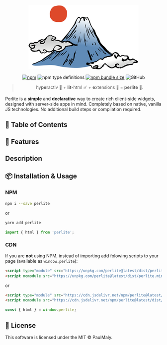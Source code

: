 <div align="center">

[![perlite logo](/docs/logo.svg)]()

[![npm](https://img.shields.io/npm/v/perlite?style=flat-square)](https://www.npmjs.com/package/perlite)
![npm type definitions](https://img.shields.io/npm/types/perlite?style=flat-square)
[![npm bundle size](https://img.shields.io/bundlephobia/minzip/perlite?style=flat-square)](https://bundlephobia.com/result?p=perlite)
![GitHub](https://img.shields.io/github/license/PaulMaly/perlite?style=flat-square)

> hy**per**activ 🌋 + **lit**-html ☄️ + **e**xtensions 🌊 =  **perlite** 💎.

</div>

Perlite is a **simple** and **declarative** way to create rich client-side widgets, designed with server-side apps in mind. Completely based on native, vanilla JS technologies. No additional build steps or compilation required.

## 🚩 Table of Contents

## 🎨 Features

## Description

## 📦 Installation & Usage

### NPM

```sh
npm i --save perlite
```

or

```sh
yarn add perlite
```

```javascript
import { html } from 'perlite';
```

### CDN

If you are **not** using NPM, instead of importing add folowing scripts to your page (available as `window.perlite`):

```html
<script type="module" src="https://unpkg.com/perlite@latest/dist/perlite.min.mjs"></script>
<script nomodule src="https://unpkg.com/perlite@latest/dist/perlite.min.js"></script>
```

or

```html
<script type="module" src="https://cdn.jsdelivr.net/npm/perlite@latest/dist/perlite.min.mjs"></script>
<script nomodule src="https://cdn.jsdelivr.net/npm/perlite@latest/dist/perlite.min.js"></script>
```

```javascript
const { html } = window.perlite;
```

## 📜 License

This software is licensed under the MIT © PaulMaly.